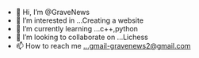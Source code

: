 - 👋 Hi, I’m @GraveNews
- 👀 I’m interested in ...Creating a website
- 🌱 I’m currently learning ...c++,python
- 💞️ I’m looking to collaborate on ...Lichess
- 📫 How to reach me ...gmail-gravenews2@gmail.com


<!---
DakshHande/DakshHande is a ✨ special ✨ repository because its `README.md` (this file) appears on your GitHub profile.
You can click the Preview link to take a look at your changes.
--->
